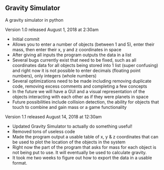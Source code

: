 Gravity Simulator
-----------------

A gravity simulator in python

Version 1.0 released August 1, 2018 at 2:30am
+ Initial commit
+ Allows you to enter a number of objects (between 1 and 5), enter their mass, then enter their x, y and z coordinates in space
+ After giving all inputs the program outputs the data in a list
+ Several bugs currently exist that need to be fixed, such as all coordinates data for all objects being stored into 1 list (super confusing) and right now it is not possible to enter decimals (floating point numbers), only integers (whole numbers)
+ Several optimizations need to be made including removing duplicate code, removing excess comments and completing a few concepts
+ In the future we will have a GUI and a visual representation of the objects interacting with each other as if they were planets in space
+ Future possibilities include collision detection, the ability for objects that touch to combine and gain mass or a game functionality

Version 1.1 released August 14, 2018 at 12:30am
+ Updated Gravity Simulator to actually do something useful!
+ Removed tons of useless code
+ Made the program output a usable table of x, y & z coordinates that can be used to plot the location of the objects in the system
+ Right now the part of the program that asks for mass for each object is not being put to use. It will eventually be used to calculate gravity.
+ It took me two weeks to figure out how to export the data in a usable format.
